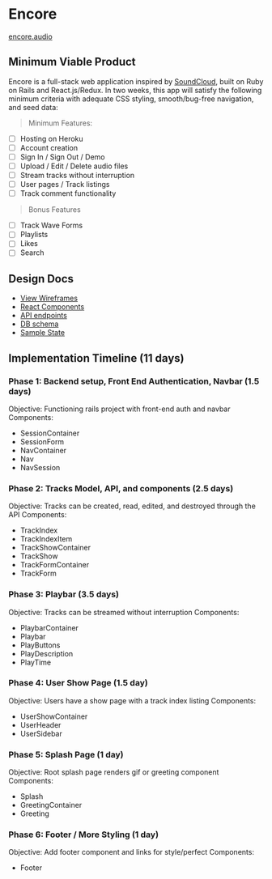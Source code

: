 # Encore

[encore.audio](http://www.herokuapp.com)

## Minimum Viable Product

Encore is a full-stack web application inspired by [SoundCloud](http://www.soundcloud.com),
built on Ruby on Rails and React.js/Redux. In two weeks, this app will satisfy
the following minimum criteria with adequate CSS styling, smooth/bug-free navigation,
and seed data:

>Minimum Features:
- [ ] Hosting on Heroku
- [ ] Account creation
- [ ] Sign In / Sign Out / Demo
- [ ] Upload / Edit / Delete audio files
- [ ] Stream tracks without interruption
- [ ] User pages / Track listings
- [ ] Track comment functionality

>Bonus Features
- [ ] Track Wave Forms
- [ ] Playlists
- [ ] Likes
- [ ] Search

## Design Docs
- [View Wireframes][wireframes]
- [React Components][components]
- [API endpoints][api-endpoints]
- [DB schema][schema]
- [Sample State][sample-state]

[wireframes]: /wireframes
[components]: /component-hierarchy.md
[sample-state]: /sample-state.md
[api-endpoints]: /api-endpoints.md
[schema]: /schema.md

## Implementation Timeline (11 days)

### Phase 1: Backend setup, Front End Authentication, Navbar (1.5 days)
Objective: Functioning rails project with front-end auth and navbar
Components:
- SessionContainer
- SessionForm
- NavContainer
- Nav
- NavSession

### Phase 2: Tracks Model, API, and components (2.5 days)
Objective: Tracks can be created, read, edited, and destroyed through the API
Components:
- TrackIndex
- TrackIndexItem
- TrackShowContainer
- TrackShow
- TrackFormContainer
- TrackForm

### Phase 3: Playbar (3.5 days)
Objective: Tracks can be streamed without interruption
Components:
- PlaybarContainer
- Playbar
- PlayButtons
- PlayDescription
- PlayTime

### Phase 4: User Show Page (1.5 day)
Objective: Users have a show page with a track index listing
Components:
- UserShowContainer
- UserHeader
- UserSidebar

### Phase 5: Splash Page (1 day)
Objective: Root splash page renders gif or greeting component
Components:
- Splash
- GreetingContainer
- Greeting

### Phase 6: Footer / More Styling (1 day)
Objective: Add footer component and links for style/perfect
Components:
- Footer
